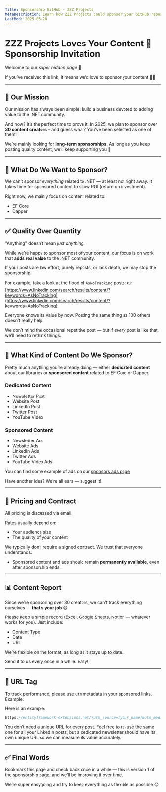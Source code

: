 ```yaml
---
Title: Sponsorship GitHub - ZZZ Projects
MetaDescription: Learn how ZZZ Projects could sponsor your GitHub repository
LastMod: 2025-05-28
---
```


# ZZZ Projects Loves Your Content 💖 Sponsorship Invitation

Welcome to our *super hidden page* 👀

If you’ve received this link, it means we’d love to sponsor your content 🎉🥳

---

## 🎯 Our Mission

Our mission has always been simple: build a business devoted to adding value to the .NET community.

And now? It’s the perfect time to prove it. In 2025, we plan to sponsor over **30 content creators** – and guess what? You’ve been selected as one of them!

We’re mainly looking for **long-term sponsorships**. As long as you keep posting quality content, we’ll keep supporting you 💪

---

## 💸 What Do We Want to Sponsor?

We can’t sponsor *everything* related to .NET — at least not right away. It takes time for sponsored content to show ROI (return on investment).

Right now, we mainly focus on content related to:

* EF Core
* Dapper

---

## ✅ Quality Over Quantity

"Anything" doesn’t mean *just anything*.

While we’re happy to sponsor most of your content, our focus is on work that **adds real value** to the .NET community.

If your posts are low effort, purely reposts, or lack depth, we may stop the sponsorship.

For example, take a look at the flood of `AsNoTracking` posts:
👉 [https://www.linkedin.com/search/results/content/?keywords=AsNoTracking](https://www.linkedin.com/search/results/content/?keywords=AsNoTracking)

Everyone knows its value by now. Posting the same thing as 100 others doesn’t really help.

We don’t mind the occasional repetitive post — but if *every* post is like that, we’ll need to rethink things.

---

## 📝 What Kind of Content Do We Sponsor?

Pretty much anything you’re already doing — either **dedicated content** about our libraries or **sponsored content** related to EF Core or Dapper.

### Dedicated Content

* Newsletter Post
* Website Post
* LinkedIn Post
* Twitter Post
* YouTube Video

### Sponsored Content

* Newsletter Ads
* Website Ads
* LinkedIn Ads
* Twitter Ads
* YouTube Video Ads

You can find some example of ads on our [sponsors ads page](/sponsors-ads)

Have another idea? We’re all ears — suggest it!

---

## 💼 Pricing and Contract

All pricing is discussed via email.

Rates usually depend on:

* Your audience size
* The quality of your content

We typically don’t require a signed contract. We trust that everyone understands:

* Sponsored content and ads should remain **permanently available**, even after sponsorship ends.

---

## 📊 Content Report

Since we’re sponsoring over 30 creators, we can’t track everything ourselves — **that’s your job** 😄

Please keep a simple record (Excel, Google Sheets, Notion — whatever works for you). Just include:

* Content Type
* Date
* URL

We’re flexible on the format, as long as it stays up to date.

Send it to us every once in a while. Easy!

---

## 🔗 URL Tag

To track performance, please use `utm` metadata in your sponsored links. Example:

Here is an example: 

```csharp
https://entityframework-extensions.net/?utm_source=[your_name]&utm_medium=[content_type]&utm_campaign=[campaign_name]
```

You don’t need a unique URL for every post. Feel free to re-use the same one for all your LinkedIn posts, but a dedicated newsletter should have its own unique URL so we can measure its value accurately.

---

## ✅ Final Words

Bookmark this page and check back once in a while — this is version 1 of the sponsorship page, and we’ll be improving it over time.

We’re super easygoing and try to keep everything as flexible as possible 😊